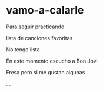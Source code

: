 # vamo-a-calarle
Para seguir practicando

lista de canciones favoritas

No tengo lista

En este momento escucho a Bon Jovi

Fresa pero si me gustan algunas

.
.
